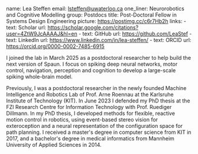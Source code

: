 name: Lea Steffen
email: lsteffen@uwaterloo.ca
one_liner: Neurorobotics and Cognitive Modelling
group: Postdocs
title: Post-Doctoral Fellow in Systems Design Engineering
picture: https://postimg.cc/c6r7Hb2h
links:
    - text: Scholar
      url: https://scholar.google.com/citations?user=4ZtW9JcAAAAJ&hl=en
    - text: GitHub
      url: https://github.com/LeaStef
    - text: LinkedIn
      url: https://www.linkedin.com/in/lea-steffen/
    - text: ORCID 
      url: https://orcid.org/0000-0002-7485-6915  

I joined the lab in March 2025 as a postdoctoral researcher to help build the next version of Spaun. I focus on spiking deep neural networks, motor control, navigation, perception and cognition to develop a large-scale spiking whole-brain model.

Previously, I was a postdoctoral researcher in the newly founded Machine Intelligence and Robotics Lab of Prof. Arne Roennau at the Karlsruhe Institute of Technology (KIT).
In June 2023 I defended my PhD thesis at the FZI Research Centre for Information Technology with Prof. Ruediger Dillmann. In my PhD thesis, I developed methods for flexible, reactive motion control in robotics, using event-based stereo vision for exteroception and a neural representation of the configuration space for path planning. I received a master's degree in computer science from KIT in 2017, and a bachelor's degree in medical informatics from Mannheim University of Applied Sciences in 2014.


